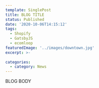 ```yaml
---
template: SinglePost
title: BLOG TITLE
status: Published
date: '2020-10-06T14:15:12'
tags:
  - Shopify
  - GatsbyJS
  - ecomloop
featuredImage: '../images/downtown.jpg'
excerpt: >-
  
categories:
  - category: News
---
```


BLOG BODY